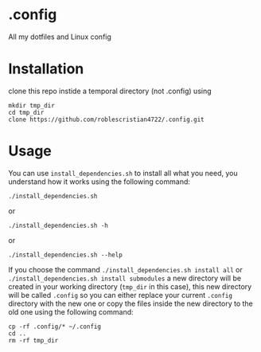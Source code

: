 # .config
All my dotfiles and Linux config

# Installation
clone this repo instide a temporal directory (not .config) using
```shell
mkdir tmp_dir
cd tmp_dir
clone https://github.com/roblescristian4722/.config.git
```

# Usage
You can use `install_dependencies.sh` to install all what you need, you understand how it works using the following command:
```shell
./install_dependencies.sh
```
or
```shell
./install_dependencies.sh -h
```
or
```shell
./install_dependencies.sh --help
```

If you choose the command `./install_dependencies.sh install all` or `./install_dependencies.sh install submodules` a new directory will be created in your working directory (`tmp_dir` in this case), this new directory will be called `.config` so you can either replace your current `.config` directory with the new one or copy the files inside the new directory to the old one using the following command:
```shell
cp -rf .config/* ~/.config
cd ..
rm -rf tmp_dir
```
